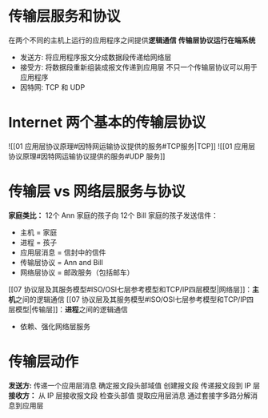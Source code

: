 # 传输层服务和协议
在两个不同的主机上运行的应用程序之间提供**逻辑通信**
**传输层协议运行在端系统**
- 发送方: 将应用程序报文分成数据段传递给网络层
- 接受方: 将数据段重新组装成报文传递到应用层
不只一个传输层协议可以用于应用程序
- 因特网: TCP 和 UDP
# Internet 两个基本的传输层协议
![[01 应用层协议原理#因特网运输协议提供的服务#TCP服务|TCP]]
![[01 应用层协议原理#因特网运输协议提供的服务#UDP 服务]]
# 传输层 vs 网络层服务与协议
**家庭类比：**
12个 Ann 家庭的孩子向 12个 Bill 家庭的孩子发送信件：
- 主机 = 家庭
- 进程 = 孩子
- 应用层消息 = 信封中的信件
- 传输层协议 = Ann and Bill
- 网络层协议 = 邮政服务（包括邮车）

[[07 协议层及其服务模型#ISO/OSI七层参考模型和TCP/IP四层模型|网络层]]：**主机**之间的逻辑通信
[[07 协议层及其服务模型#ISO/OSI七层参考模型和TCP/IP四层模型|传输层]]：**进程**之间的逻辑通信
- 依赖、强化网络层服务
# 传输层动作
**发送方:**
传递一个应用层消息
确定报文段头部域值
创建报文段
传递报文段到 IP 层
**接收方：**
从 IP 层接收报文段
检查头部值
提取应用层消息
通过套接字多路分解消息到应用层
